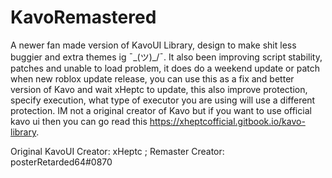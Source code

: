 # KavoRemastered
A newer fan made version of KavoUI Library, design to make shit less buggier and extra themes ig ¯\_(ツ)_/¯. It also been improving script stability, patches and unable to load problem, it does do a weekend update or patch when new roblox update release, you can use this as a fix and better version of Kavo and wait xHeptc to update, this also improve protection, specify execution, what type of executor you are using will use a different protection. IM not a original creator of Kavo but if you want to use official kavo ui then you can go read this https://xheptcofficial.gitbook.io/kavo-library.

Original KavoUI Creator: xHeptc ; 
Remaster Creator: posterRetarded64#0870
